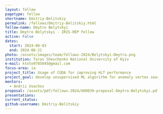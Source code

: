 ```yaml
---
layout: fellow
pagetype: fellow
shortname: Dmitriy-Belitskiy
permalink: /fellows/Dmitriy-Belitskiy.html
fellow-name: Dmytro Belytskyi
title: Dmytro Belytskyi - IRIS-HEP Fellow
active: False
dates:
  start: 2024-06-03
  end: 2024-08-21
photo: /assets/images/team/fellows-2024/Belytskyi-Dmytro.png
institution: Taras Shevchenko National University of Kyiv
e-mail: ktoto9785845@gmail.com
focus-area: ia
project_title: Usage of CUDA for improving HLT performance
project_goal: develop unsupervised ML algorithm for anomaly vertex search in the view of possible implementation at HLT1 depending on the required GPU resources for such anomaly search
mentors:
  - Andrii Usachov
proposal: /assets/pdf/fellows-2024/UKR039-proposal-Dmytro-Belytskyi.pdf
presentations:
current_status:
github-username: Dmitriy-Belitskiy
---
```

